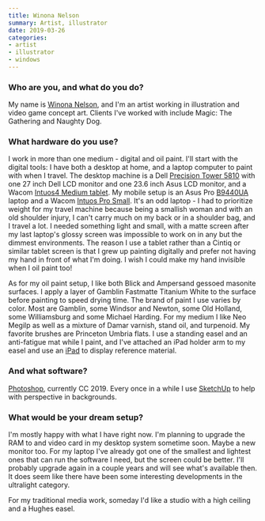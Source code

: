 ```yaml
---
title: Winona Nelson
summary: Artist, illustrator
date: 2019-03-26
categories:
- artist
- illustrator
- windows
---
```


### Who are you, and what do you do?

My name is [Winona Nelson](http://www.winonanelsonart.com/ "Winona's website."), and I'm an artist working in illustration and video game concept art. Clients I've worked with include Magic: The Gathering and Naughty Dog.

### What hardware do you use?

I work in more than one medium - digital and oil paint. I'll start with the digital tools: I have both a desktop at home, and a laptop computer to paint with when I travel. The desktop machine is a Dell [Precision Tower 5810][precision-tower-5810] with one 27 inch Dell LCD monitor and one 23.6 inch Asus LCD monitor, and a Wacom [Intuos4 Medium tablet][intuos]. My mobile setup is an Asus Pro [B9440UA][] laptop and a Wacom [Intuos Pro Small][intuos-pro]. It's an odd laptop - I had to prioritize weight for my travel machine because being a smallish woman and with an old shoulder injury, I can't carry much on my back or in a shoulder bag, and I travel a lot. I needed something light and small, with a matte screen after my last laptop's glossy screen was impossible to work on in any but the dimmest environments. The reason I use a tablet rather than a Cintiq or similar tablet screen is that I grew up painting digitally and prefer not having my hand in front of what I'm doing. I wish I could make my hand invisible when I oil paint too!

As for my oil paint setup, I like both Blick and Ampersand gessoed masonite surfaces. I apply a layer of Gamblin Fastmatte Titanium White to the surface before painting to speed drying time. The brand of paint I use varies by color. Most are Gamblin, some Windsor and Newton, some Old Holland, some Williamsburg and some Michael Harding. For my medium I like Neo Megilp as well as a mixture of Damar varnish, stand oil, and turpenoid. My favorite brushes are Princeton Umbria flats. I use a standing easel and an anti-fatigue mat while I paint, and I've attached an iPad holder arm to my easel and use an [iPad][] to display reference material.

### And what software?

[Photoshop][], currently CC 2019. Every once in a while I use [SketchUp][] to help with perspective in backgrounds. 

### What would be your dream setup?

I'm mostly happy with what I have right now. I'm planning to upgrade the RAM to and video card in my desktop system sometime soon. Maybe a new monitor too. For my laptop I've already got one of the smallest and lightest ones that can run the software I need, but the screen could be better. I'll probably upgrade again in a couple years and will see what's available then. It does seem like there have been some interesting developments in the ultralight category. 

For my traditional media work, someday I'd like a studio with a high ceiling and a Hughes easel.

[b9440ua]: https://www.asus.com/us/Commercial-Laptops/ASUSPRO-B9440UA/ "A 14 inch PC laptop."
[intuos-pro]: http://web.archive.org/web/20190506070316/https://www.wacom.com/en-ca/products/pen-tablets/intuos-pro-medium "A drawing tablet with multi-touch support."
[intuos]: https://www.wacom.com/en-us/products/pen-tablets/intuos "A pen tablet."
[ipad]: https://www.apple.com/ipad/ "A tablet device."
[photoshop]: https://www.adobe.com/products/photoshop.html "A bitmap image editor."
[precision-tower-5810]: https://www.dell.com/ag/business/p/precision-t5810-workstation/pd "A desktop PC."
[sketchup]: https://www.sketchup.com/ "3D modeling software."
